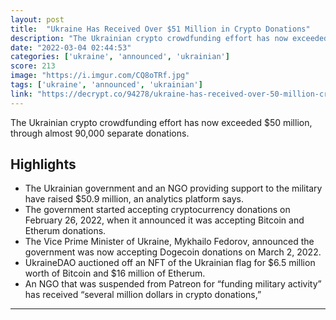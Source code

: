 ```yaml
---
layout: post
title:  "Ukraine Has Received Over $51 Million in Crypto Donations"
description: "The Ukrainian crypto crowdfunding effort has now exceeded $50 million, through almost 90,000 separate donations."
date: "2022-03-04 02:44:53"
categories: ['ukraine', 'announced', 'ukrainian']
score: 213
image: "https://i.imgur.com/CQ8oTRf.jpg"
tags: ['ukraine', 'announced', 'ukrainian']
link: "https://decrypt.co/94278/ukraine-has-received-over-50-million-crypto-donations"
---
```


The Ukrainian crypto crowdfunding effort has now exceeded $50 million, through almost 90,000 separate donations.

## Highlights

- The Ukrainian government and an NGO providing support to the military have raised $50.9 million, an analytics platform says.
- The government started accepting cryptocurrency donations on February 26, 2022, when it announced it was accepting Bitcoin and Etherum donations.
- The Vice Prime Minister of Ukraine, Mykhailo Fedorov, announced the government was now accepting Dogecoin donations on March 2, 2022.
- UkraineDAO auctioned off an NFT of the Ukrainian flag for $6.5 million worth of Bitcoin and $16 million of Etherum.
- An NGO that was suspended from Patreon for “funding military activity” has received “several million dollars in crypto donations,”

---
